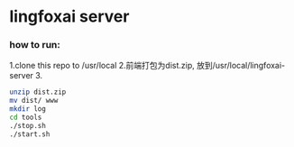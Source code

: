 # lingfoxai server
### how to run:
1.clone this repo to /usr/local
2.前端打包为dist.zip, 放到/usr/local/lingfoxai-server
3.
```bash
unzip dist.zip
mv dist/ www
mkdir log
cd tools
./stop.sh
./start.sh
```
